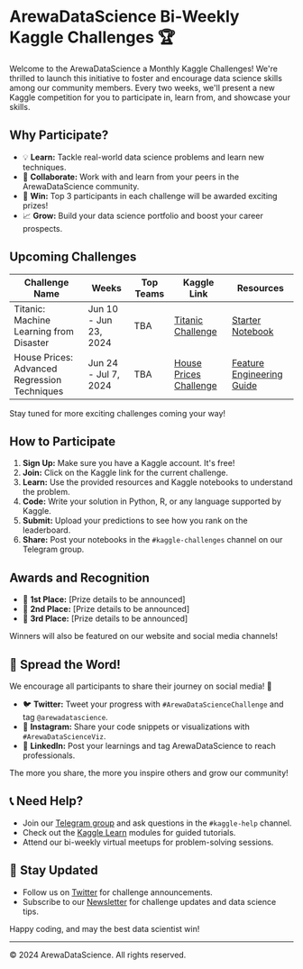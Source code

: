# ArewaDataScience Bi-Weekly Kaggle Challenges 🏆

Welcome to the ArewaDataScience a Monthly Kaggle Challenges! We're thrilled to launch this initiative to foster and encourage data science skills among our community members. Every two weeks, we'll present a new Kaggle competition for you to participate in, learn from, and showcase your skills.

##  Why Participate?

- 💡 **Learn:** Tackle real-world data science problems and learn new techniques.
- 🤝 **Collaborate:** Work with and learn from your peers in the ArewaDataScience community.
- 🏅 **Win:** Top 3 participants in each challenge will be awarded exciting prizes!
- 📈 **Grow:** Build your data science portfolio and boost your career prospects.

## Upcoming Challenges

| Challenge Name | Weeks | Top Teams | Kaggle Link | Resources |
|---------------|-------|----------|------------|-----------|
| Titanic: Machine Learning from Disaster | Jun 10 - Jun 23, 2024 | TBA | [Titanic Challenge](https://www.kaggle.com/c/titanic) | [Starter Notebook](https://www.kaggle.com/alexisbcook/titanic-tutorial) |
| House Prices: Advanced Regression Techniques | Jun 24 - Jul 7, 2024 | TBA | [House Prices Challenge](https://www.kaggle.com/c/house-prices-advanced-regression-techniques) | [Feature Engineering Guide](https://www.kaggle.com/learn/feature-engineering) |

Stay tuned for more exciting challenges coming your way! 

##  How to Participate

1. **Sign Up:** Make sure you have a Kaggle account. It's free!
2. **Join:** Click on the Kaggle link for the current challenge.
3. **Learn:** Use the provided resources and Kaggle notebooks to understand the problem.
4. **Code:** Write your solution in Python, R, or any language supported by Kaggle.
5. **Submit:** Upload your predictions to see how you rank on the leaderboard.
6. **Share:** Post your notebooks in the `#kaggle-challenges` channel on our Telegram group.

##  Awards and Recognition

- 🥇 **1st Place:** [Prize details to be announced]
- 🥈 **2nd Place:** [Prize details to be announced]
- 🥉 **3rd Place:** [Prize details to be announced]

Winners will also be featured on our website and social media channels!

## 📣 Spread the Word!

We encourage all participants to share their journey on social media! 📱

- 🐦 **Twitter:** Tweet your progress with `#ArewaDataScienceChallenge` and tag `@arewadatascience`.
- 📸 **Instagram:** Share your code snippets or visualizations with `#ArewaDataScienceViz`.
- 🔗 **LinkedIn:** Post your learnings and tag ArewaDataScience to reach professionals.

The more you share, the more you inspire others and grow our community! 

## 📞 Need Help?

- Join our [Telegram group](https://t.me/arewadatascience) and ask questions in the `#kaggle-help` channel.
- Check out the [Kaggle Learn](https://www.kaggle.com/learn) modules for guided tutorials.
- Attend our bi-weekly virtual meetups for problem-solving sessions.

## 📣 Stay Updated

- Follow us on [Twitter](https://twitter.com/arewadatascience) for challenge announcements.
- Subscribe to our [Newsletter](https://arewadatascience.substack.com) for challenge updates and data science tips.

Happy coding, and may the best data scientist win! 

---

© 2024 ArewaDataScience. All rights reserved.
